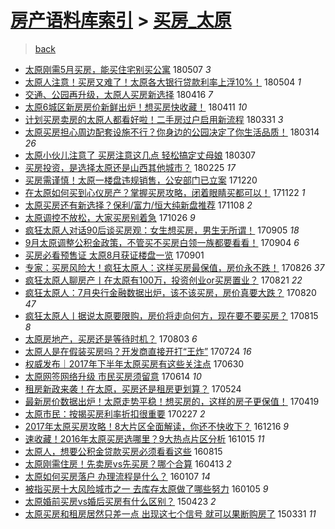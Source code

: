 [房产语料库索引](../../README.md)  > [买房_太原](买房_太原.md)
====
> [back](../README.md)

- [太原刚需5月买房，能买住宅别买公寓](http://jkwz.applinzi.com/ittc/7100409660500870155.html#%E5%A4%AA%E5%8E%9F%E5%88%9A%E9%9C%805%E6%9C%88%E4%B9%B0%E6%88%BF%EF%BC%8C%E8%83%BD%E4%B9%B0%E4%BD%8F%E5%AE%85%E5%88%AB%E4%B9%B0%E5%85%AC%E5%AF%93) 180507 *3* 
- [太原人注意！买房又难了！太原各大银行贷款利率上浮10%！](http://jkwz.applinzi.com/ittc/7099273489527866379.html#%E5%A4%AA%E5%8E%9F%E4%BA%BA%E6%B3%A8%E6%84%8F%EF%BC%81%E4%B9%B0%E6%88%BF%E5%8F%88%E9%9A%BE%E4%BA%86%EF%BC%81%E5%A4%AA%E5%8E%9F%E5%90%84%E5%A4%A7%E9%93%B6%E8%A1%8C%E8%B4%B7%E6%AC%BE%E5%88%A9%E7%8E%87%E4%B8%8A%E6%B5%AE10%25%EF%BC%81) 180504 *1* 
- [交通、公园再升级，太原人买房新选择](http://jkwz.applinzi.com/ittc/7092513210681000970.html#%E4%BA%A4%E9%80%9A%E3%80%81%E5%85%AC%E5%9B%AD%E5%86%8D%E5%8D%87%E7%BA%A7%EF%BC%8C%E5%A4%AA%E5%8E%9F%E4%BA%BA%E4%B9%B0%E6%88%BF%E6%96%B0%E9%80%89%E6%8B%A9) 180416 *7* 
- [太原6城区新房房价新鲜出炉！想买房快收藏！](http://jkwz.applinzi.com/ittc/7090771295367332871.html#%E5%A4%AA%E5%8E%9F6%E5%9F%8E%E5%8C%BA%E6%96%B0%E6%88%BF%E6%88%BF%E4%BB%B7%E6%96%B0%E9%B2%9C%E5%87%BA%E7%82%89%EF%BC%81%E6%83%B3%E4%B9%B0%E6%88%BF%E5%BF%AB%E6%94%B6%E8%97%8F%EF%BC%81) 180411 *10* 
- [计划买房卖房的太原人都看好啦！二手房过户启用新流程](http://jkwz.applinzi.com/ittc/7086444356578051079.html#%E8%AE%A1%E5%88%92%E4%B9%B0%E6%88%BF%E5%8D%96%E6%88%BF%E7%9A%84%E5%A4%AA%E5%8E%9F%E4%BA%BA%E9%83%BD%E7%9C%8B%E5%A5%BD%E5%95%A6%EF%BC%81%E4%BA%8C%E6%89%8B%E6%88%BF%E8%BF%87%E6%88%B7%E5%90%AF%E7%94%A8%E6%96%B0%E6%B5%81%E7%A8%8B) 180331 *3* 
- [太原买房担心周边配套设施不行？你身边的公园决定了你生活品质！](http://jkwz.applinzi.com/ittc/7080253072221930502.html#%E5%A4%AA%E5%8E%9F%E4%B9%B0%E6%88%BF%E6%8B%85%E5%BF%83%E5%91%A8%E8%BE%B9%E9%85%8D%E5%A5%97%E8%AE%BE%E6%96%BD%E4%B8%8D%E8%A1%8C%EF%BC%9F%E4%BD%A0%E8%BA%AB%E8%BE%B9%E7%9A%84%E5%85%AC%E5%9B%AD%E5%86%B3%E5%AE%9A%E4%BA%86%E4%BD%A0%E7%94%9F%E6%B4%BB%E5%93%81%E8%B4%A8%EF%BC%81) 180314 *26* 
- [太原小伙儿注意了 买房注意这几点 轻松搞定丈母娘](http://jkwz.applinzi.com/ittc/7077742573693436934.html#%E5%A4%AA%E5%8E%9F%E5%B0%8F%E4%BC%99%E5%84%BF%E6%B3%A8%E6%84%8F%E4%BA%86+%E4%B9%B0%E6%88%BF%E6%B3%A8%E6%84%8F%E8%BF%99%E5%87%A0%E7%82%B9+%E8%BD%BB%E6%9D%BE%E6%90%9E%E5%AE%9A%E4%B8%88%E6%AF%8D%E5%A8%98) 180307  
- [买房投资，是选择太原还是山西其他城市？](http://jkwz.applinzi.com/ittc/7073985276148188171.html#%E4%B9%B0%E6%88%BF%E6%8A%95%E8%B5%84%EF%BC%8C%E6%98%AF%E9%80%89%E6%8B%A9%E5%A4%AA%E5%8E%9F%E8%BF%98%E6%98%AF%E5%B1%B1%E8%A5%BF%E5%85%B6%E4%BB%96%E5%9F%8E%E5%B8%82%EF%BC%9F) 180225 *17* 
- [买房需谨慎！太原一楼盘违规销售，公安部门已立案](http://jkwz.applinzi.com/ittc/7049121391570322448.html#%E4%B9%B0%E6%88%BF%E9%9C%80%E8%B0%A8%E6%85%8E%EF%BC%81%E5%A4%AA%E5%8E%9F%E4%B8%80%E6%A5%BC%E7%9B%98%E8%BF%9D%E8%A7%84%E9%94%80%E5%94%AE%EF%BC%8C%E5%85%AC%E5%AE%89%E9%83%A8%E9%97%A8%E5%B7%B2%E7%AB%8B%E6%A1%88) 171220  
- [在太原如何买到心仪房产？掌握买房攻略，闭着眼睛买都可以！](http://jkwz.applinzi.com/ittc/7038450485609104400.html#%E5%9C%A8%E5%A4%AA%E5%8E%9F%E5%A6%82%E4%BD%95%E4%B9%B0%E5%88%B0%E5%BF%83%E4%BB%AA%E6%88%BF%E4%BA%A7%EF%BC%9F%E6%8E%8C%E6%8F%A1%E4%B9%B0%E6%88%BF%E6%94%BB%E7%95%A5%EF%BC%8C%E9%97%AD%E7%9D%80%E7%9C%BC%E7%9D%9B%E4%B9%B0%E9%83%BD%E5%8F%AF%E4%BB%A5%EF%BC%81) 171122 *1* 
- [太原买房还有新选择？保利/富力/恒大纯新盘推荐](http://jkwz.applinzi.com/ittc/7033354575619294225.html#%E5%A4%AA%E5%8E%9F%E4%B9%B0%E6%88%BF%E8%BF%98%E6%9C%89%E6%96%B0%E9%80%89%E6%8B%A9%EF%BC%9F%E4%BF%9D%E5%88%A9%2F%E5%AF%8C%E5%8A%9B%2F%E6%81%92%E5%A4%A7%E7%BA%AF%E6%96%B0%E7%9B%98%E6%8E%A8%E8%8D%90) 171108 *2* 
- [太原调控不放松，大家买房别着急](http://jkwz.applinzi.com/ittc/7028704102698189840.html#%E5%A4%AA%E5%8E%9F%E8%B0%83%E6%8E%A7%E4%B8%8D%E6%94%BE%E6%9D%BE%EF%BC%8C%E5%A4%A7%E5%AE%B6%E4%B9%B0%E6%88%BF%E5%88%AB%E7%9D%80%E6%80%A5) 171026 *9* 
- [疯狂太原人对话90后谈买房观：女生想买房，男生无所谓！](http://jkwz.applinzi.com/ittc/7009762182919881745.html#%E7%96%AF%E7%8B%82%E5%A4%AA%E5%8E%9F%E4%BA%BA%E5%AF%B9%E8%AF%9D90%E5%90%8E%E8%B0%88%E4%B9%B0%E6%88%BF%E8%A7%82%EF%BC%9A%E5%A5%B3%E7%94%9F%E6%83%B3%E4%B9%B0%E6%88%BF%EF%BC%8C%E7%94%B7%E7%94%9F%E6%97%A0%E6%89%80%E8%B0%93%EF%BC%81) 170905 *18* 
- [9月太原调整公积金政策，不管买不买房白领一族都要看看！](http://jkwz.applinzi.com/ittc/7009491392114738192.html#9%E6%9C%88%E5%A4%AA%E5%8E%9F%E8%B0%83%E6%95%B4%E5%85%AC%E7%A7%AF%E9%87%91%E6%94%BF%E7%AD%96%EF%BC%8C%E4%B8%8D%E7%AE%A1%E4%B9%B0%E4%B8%8D%E4%B9%B0%E6%88%BF%E7%99%BD%E9%A2%86%E4%B8%80%E6%97%8F%E9%83%BD%E8%A6%81%E7%9C%8B%E7%9C%8B%EF%BC%81) 170904 *6* 
- [买房必看预售证 太原8月获证楼盘一览](http://jkwz.applinzi.com/ittc/7008121640700085264.html#%E4%B9%B0%E6%88%BF%E5%BF%85%E7%9C%8B%E9%A2%84%E5%94%AE%E8%AF%81+%E5%A4%AA%E5%8E%9F8%E6%9C%88%E8%8E%B7%E8%AF%81%E6%A5%BC%E7%9B%98%E4%B8%80%E8%A7%88) 170901  
- [专家：买房风险大！疯狂太原人：这样买房最保值，房价永不跌！](http://jkwz.applinzi.com/ittc/7006063569047913489.html#%E4%B8%93%E5%AE%B6%EF%BC%9A%E4%B9%B0%E6%88%BF%E9%A3%8E%E9%99%A9%E5%A4%A7%EF%BC%81%E7%96%AF%E7%8B%82%E5%A4%AA%E5%8E%9F%E4%BA%BA%EF%BC%9A%E8%BF%99%E6%A0%B7%E4%B9%B0%E6%88%BF%E6%9C%80%E4%BF%9D%E5%80%BC%EF%BC%8C%E6%88%BF%E4%BB%B7%E6%B0%B8%E4%B8%8D%E8%B7%8C%EF%BC%81) 170826 *37* 
- [疯狂太原人聊房产丨在太原有100万，投资创业or买房置业？](http://jkwz.applinzi.com/ittc/7004214294064137232.html#%E7%96%AF%E7%8B%82%E5%A4%AA%E5%8E%9F%E4%BA%BA%E8%81%8A%E6%88%BF%E4%BA%A7%E4%B8%A8%E5%9C%A8%E5%A4%AA%E5%8E%9F%E6%9C%89100%E4%B8%87%EF%BC%8C%E6%8A%95%E8%B5%84%E5%88%9B%E4%B8%9Aor%E4%B9%B0%E6%88%BF%E7%BD%AE%E4%B8%9A%EF%BC%9F) 170821 *22* 
- [疯狂太原人：7月央行金融数据出炉，该不该买房，房价真要大跌？](http://jkwz.applinzi.com/ittc/7003936754380571665.html#%E7%96%AF%E7%8B%82%E5%A4%AA%E5%8E%9F%E4%BA%BA%EF%BC%9A7%E6%9C%88%E5%A4%AE%E8%A1%8C%E9%87%91%E8%9E%8D%E6%95%B0%E6%8D%AE%E5%87%BA%E7%82%89%EF%BC%8C%E8%AF%A5%E4%B8%8D%E8%AF%A5%E4%B9%B0%E6%88%BF%EF%BC%8C%E6%88%BF%E4%BB%B7%E7%9C%9F%E8%A6%81%E5%A4%A7%E8%B7%8C%EF%BC%9F) 170820 *47* 
- [疯狂太原人丨据说太原要限购，房价将走向何方，现在要不要买房？](http://jkwz.applinzi.com/ittc/7001999083819238417.html#%E7%96%AF%E7%8B%82%E5%A4%AA%E5%8E%9F%E4%BA%BA%E4%B8%A8%E6%8D%AE%E8%AF%B4%E5%A4%AA%E5%8E%9F%E8%A6%81%E9%99%90%E8%B4%AD%EF%BC%8C%E6%88%BF%E4%BB%B7%E5%B0%86%E8%B5%B0%E5%90%91%E4%BD%95%E6%96%B9%EF%BC%8C%E7%8E%B0%E5%9C%A8%E8%A6%81%E4%B8%8D%E8%A6%81%E4%B9%B0%E6%88%BF%EF%BC%9F) 170815 *8* 
- [太原房地产，买房还是等待时机？](http://jkwz.applinzi.com/ittc/6997597266670781457.html#%E5%A4%AA%E5%8E%9F%E6%88%BF%E5%9C%B0%E4%BA%A7%EF%BC%8C%E4%B9%B0%E6%88%BF%E8%BF%98%E6%98%AF%E7%AD%89%E5%BE%85%E6%97%B6%E6%9C%BA%EF%BC%9F) 170803 *6* 
- [太原人是在假装买房吗？开发商直接开打“王炸”](http://jkwz.applinzi.com/ittc/6993866549621163024.html#%E5%A4%AA%E5%8E%9F%E4%BA%BA%E6%98%AF%E5%9C%A8%E5%81%87%E8%A3%85%E4%B9%B0%E6%88%BF%E5%90%97%EF%BC%9F%E5%BC%80%E5%8F%91%E5%95%86%E7%9B%B4%E6%8E%A5%E5%BC%80%E6%89%93%E2%80%9C%E7%8E%8B%E7%82%B8%E2%80%9D) 170724 *16* 
- [权威发布｜2017年下半年太原买房有这些关注点](http://jkwz.applinzi.com/ittc/6984958673968169989.html#%E6%9D%83%E5%A8%81%E5%8F%91%E5%B8%83%EF%BD%9C2017%E5%B9%B4%E4%B8%8B%E5%8D%8A%E5%B9%B4%E5%A4%AA%E5%8E%9F%E4%B9%B0%E6%88%BF%E6%9C%89%E8%BF%99%E4%BA%9B%E5%85%B3%E6%B3%A8%E7%82%B9) 170630  
- [太原网签网络升级 市民买房须留意](http://jkwz.applinzi.com/ittc/6978880386040857605.html#%E5%A4%AA%E5%8E%9F%E7%BD%91%E7%AD%BE%E7%BD%91%E7%BB%9C%E5%8D%87%E7%BA%A7+%E5%B8%82%E6%B0%91%E4%B9%B0%E6%88%BF%E9%A1%BB%E7%95%99%E6%84%8F) 170614 *10* 
- [租房新政来袭！在太原，买房还是租房更划算？](http://jkwz.applinzi.com/ittc/6971198561734624261.html#%E7%A7%9F%E6%88%BF%E6%96%B0%E6%94%BF%E6%9D%A5%E8%A2%AD%EF%BC%81%E5%9C%A8%E5%A4%AA%E5%8E%9F%EF%BC%8C%E4%B9%B0%E6%88%BF%E8%BF%98%E6%98%AF%E7%A7%9F%E6%88%BF%E6%9B%B4%E5%88%92%E7%AE%97%EF%BC%9F) 170524  
- [最新房价数据出炉！太原走势平稳！想买房的，这样的房子更保值！](http://jkwz.applinzi.com/ittc/6958363959873766404.html#%E6%9C%80%E6%96%B0%E6%88%BF%E4%BB%B7%E6%95%B0%E6%8D%AE%E5%87%BA%E7%82%89%EF%BC%81%E5%A4%AA%E5%8E%9F%E8%B5%B0%E5%8A%BF%E5%B9%B3%E7%A8%B3%EF%BC%81%E6%83%B3%E4%B9%B0%E6%88%BF%E7%9A%84%EF%BC%8C%E8%BF%99%E6%A0%B7%E7%9A%84%E6%88%BF%E5%AD%90%E6%9B%B4%E4%BF%9D%E5%80%BC%EF%BC%81) 170419  
- [太原市民：按揭买房利率折扣很重要](http://jkwz.applinzi.com/ittc/6937086163595822084.html#%E5%A4%AA%E5%8E%9F%E5%B8%82%E6%B0%91%EF%BC%9A%E6%8C%89%E6%8F%AD%E4%B9%B0%E6%88%BF%E5%88%A9%E7%8E%87%E6%8A%98%E6%89%A3%E5%BE%88%E9%87%8D%E8%A6%81) 170227 *2* 
- [2017年太原买房攻略！8大片区全面解读，你还不快收下？](http://jkwz.applinzi.com/ittc/6912160033239729156.html#2017%E5%B9%B4%E5%A4%AA%E5%8E%9F%E4%B9%B0%E6%88%BF%E6%94%BB%E7%95%A5%EF%BC%818%E5%A4%A7%E7%89%87%E5%8C%BA%E5%85%A8%E9%9D%A2%E8%A7%A3%E8%AF%BB%EF%BC%8C%E4%BD%A0%E8%BF%98%E4%B8%8D%E5%BF%AB%E6%94%B6%E4%B8%8B%EF%BC%9F) 161216 *9* 
- [速收藏！2016年太原买房选哪里？9大热点片区分析](http://jkwz.applinzi.com/ittc/6889144750036222980.html#%E9%80%9F%E6%94%B6%E8%97%8F%EF%BC%812016%E5%B9%B4%E5%A4%AA%E5%8E%9F%E4%B9%B0%E6%88%BF%E9%80%89%E5%93%AA%E9%87%8C%EF%BC%9F9%E5%A4%A7%E7%83%AD%E7%82%B9%E7%89%87%E5%8C%BA%E5%88%86%E6%9E%90) 161015 *11* 
- [太原人，想要公积金贷款买房必须看看这些](http://jkwz.applinzi.com/ittc/6866597140759053316.html#%E5%A4%AA%E5%8E%9F%E4%BA%BA%EF%BC%8C%E6%83%B3%E8%A6%81%E5%85%AC%E7%A7%AF%E9%87%91%E8%B4%B7%E6%AC%BE%E4%B9%B0%E6%88%BF%E5%BF%85%E9%A1%BB%E7%9C%8B%E7%9C%8B%E8%BF%99%E4%BA%9B) 160815  
- [太原刚需住房！先卖房vs先买房？哪个合算](http://jkwz.applinzi.com/ittc/6820220120701862916.html#%E5%A4%AA%E5%8E%9F%E5%88%9A%E9%9C%80%E4%BD%8F%E6%88%BF%EF%BC%81%E5%85%88%E5%8D%96%E6%88%BFvs%E5%85%88%E4%B9%B0%E6%88%BF%EF%BC%9F%E5%93%AA%E4%B8%AA%E5%90%88%E7%AE%97) 160413 *2* 
- [太原如何买房落户 办理流程是什么？](http://jkwz.applinzi.com/ittc/6784602684309111813.html#%E5%A4%AA%E5%8E%9F%E5%A6%82%E4%BD%95%E4%B9%B0%E6%88%BF%E8%90%BD%E6%88%B7+%E5%8A%9E%E7%90%86%E6%B5%81%E7%A8%8B%E6%98%AF%E4%BB%80%E4%B9%88%EF%BC%9F) 160107 *14* 
- [被指买房十大风险城市之一 去库存太原做了哪些努力](http://jkwz.applinzi.com/ittc/6783896847554970628.html#%E8%A2%AB%E6%8C%87%E4%B9%B0%E6%88%BF%E5%8D%81%E5%A4%A7%E9%A3%8E%E9%99%A9%E5%9F%8E%E5%B8%82%E4%B9%8B%E4%B8%80+%E5%8E%BB%E5%BA%93%E5%AD%98%E5%A4%AA%E5%8E%9F%E5%81%9A%E4%BA%86%E5%93%AA%E4%BA%9B%E5%8A%AA%E5%8A%9B) 160105 *9* 
- [太原婚前买房vs婚后买房有什么区别？](http://jkwz.applinzi.com/ittc/547650611401547399.html#%E5%A4%AA%E5%8E%9F%E5%A9%9A%E5%89%8D%E4%B9%B0%E6%88%BFvs%E5%A9%9A%E5%90%8E%E4%B9%B0%E6%88%BF%E6%9C%89%E4%BB%80%E4%B9%88%E5%8C%BA%E5%88%AB%EF%BC%9F) 150423 *2* 
- [太原买房和租房居然只差一点 出现这七个信号 就可以果断购房了](http://jkwz.applinzi.com/ittc/547650611401169718.html#%E5%A4%AA%E5%8E%9F%E4%B9%B0%E6%88%BF%E5%92%8C%E7%A7%9F%E6%88%BF%E5%B1%85%E7%84%B6%E5%8F%AA%E5%B7%AE%E4%B8%80%E7%82%B9+%E5%87%BA%E7%8E%B0%E8%BF%99%E4%B8%83%E4%B8%AA%E4%BF%A1%E5%8F%B7+%E5%B0%B1%E5%8F%AF%E4%BB%A5%E6%9E%9C%E6%96%AD%E8%B4%AD%E6%88%BF%E4%BA%86) 150331 *11* 
